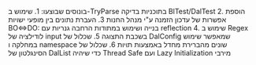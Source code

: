 ﻿בונוסים שבוצעו:
1.
שימוש ב-TryParse בתוכניות בדיקה BlTest/DalTest
2.
הוספת אפשרות של עדכון הזמנה ע"י מנהל החנות
3.
העברת נתונים בין מופעי ישויות BO⇔DO:
בנייה ושימוש במתודות הרחבה גנריות עם reflection 
4.
שימוש ב Regex לודילציה של input בשכבת התצוגה
5.
שכלול של DalConfig שמאפשר שימוש במחלקה ו namespace שונים מהברירת מחדל באמצעות תויות
6.
שכלול של הסינגלטון של DalList כדי שיהיה Thread Safe ועם Lazy Initialization מירבי 